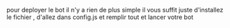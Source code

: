 pour deployer le bot il n'y a rien de plus simple il vous suffit juste d'installez le fichier , d'allez dans config.js et remplir tout et lancer votre bot
